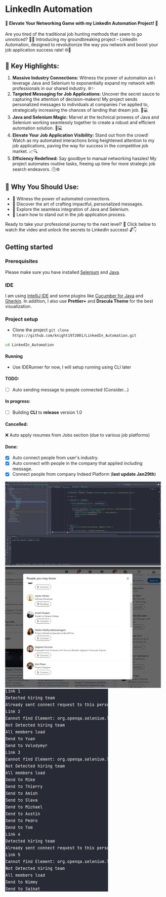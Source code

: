 # LinkedIn Automation

#### 🌟 Elevate Your Networking Game with my LinkedIn Automation Project! 🚀
Are you tired of the traditional job hunting methods that seem to go unnoticed? 🕵️‍♂️ Introducing my groundbreaking project – LinkedIn Automation, designed to revolutionize the way you network and boost your job application success rate! 🌐💼

## 🚀 Key Highlights:
1. **Massive Industry Connections:** Witness the power of automation as I leverage Java and Selenium to exponentially expand my network with professionals in our shared industry. 🌐✨
2. **Targeted Messaging for Job Applications:** Uncover the secret sauce to capturing the attention of decision-makers! My project sends personalized messages to individuals at companies I've applied to, strategically increasing the chances of landing that dream job. 💌💻
3. **Java and Selenium Magic:** Marvel at the technical prowess of Java and Selenium working seamlessly together to create a robust and efficient automation solution. 🚀💻
4. **Elevate Your Job Application Visibility:** Stand out from the crowd! Watch as my automated interactions bring heightened attention to my job applications, paving the way for success in the competitive job market. 📈🔍
5. **Efficiency Redefined:** Say goodbye to manual networking hassles! My project automates routine tasks, freeing up time for more strategic job search endeavors. 🕒⚙️

## 👀 Why You Should Use:
  - 🤝 Witness the power of automated connections.
  - 💌 Discover the art of crafting impactful, personalized messages.
  - 🚀 Explore the seamless integration of Java and Selenium.
  - 🌟 Learn how to stand out in the job application process. 

Ready to take your professional journey to the next level? 🚀 Click below to watch the video and unlock the secrets to LinkedIn success! 🔓👇

## Getting started
### Prerequisites
Please make sure you have installed [Selenium](https://www.selenium.dev/) and [Java](https://www.oracle.com/ca-en/java/technologies/javase/jdk11-archive-downloads.html).

### IDE
I am using [IntelliJ IDE](https://www.jetbrains.com/idea/download/) and some plugins like [Cucumber for Java](https://plugins.jetbrains.com/plugin/7212-cucumber-for-java) and [Gherkin](https://plugins.jetbrains.com/plugin/9164-gherkin). In addition, I also use **Prettier+** and **Dracula Theme** for the best visualization.

### Project setup
- Clone the project `git clone https://github.com/knight1972001/LinkedIn_Automation.git`
```bash
cd LinkedIn_Automation
```

#### Running
- Use IDERunner for now, I will setup running using CLI later 

#### TODO:

- [ ] Auto sending message to people connected (Consider...)

#### In progress:
- [ ] Building **CLI** to **release** version 1.0

#### Cancelled:
❌ Auto apply resumes from Jobs section (due to various job platforms)

#### Done:
- [x] Auto connect people from user's industry.
- [x] Auto connect with people in the company that applied including message.
- [x] Connect people from company Indeed Platform (**last update Jan29th**)

![no-more-new-connection.png](diary-pic%2Fno-more-new-connection.png)
![no-more-new-connection-2.png](diary-pic%2Fno-more-new-connection-2.png)
![sent-connection.png](diary-pic%2Fsent-connection.png)
